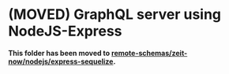 # (MOVED) GraphQL server using NodeJS-Express

**This folder has been moved to [remote-schemas/zeit-now/nodejs/express-sequelize](../remote-schemas/zeit-now/nodejs/express-sequelize).**
